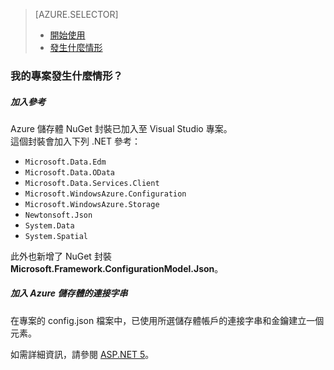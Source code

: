 ﻿<properties 
	pageTitle="開始使用 Azure 儲存體" 
	description="" 
	services="storage" 
	documentationCenter="" 
	authors="kempb" 
	manager="douge" 
	editor=""/>

<tags 
	ms.service="storage" 
	ms.workload="web" 
	ms.tgt_pltfrm="vs-what-happened" 
	ms.devlang="na" 
	ms.topic="article" 
	ms.date="10/10/2014" 
	ms.author="kempb"/>

> [AZURE.SELECTOR]
> - [開始使用](vs-storage-aspnet5-getting-started-blobs.md)
> - [發生什麼情形](vs-storage-aspnet5-what-happened.md)

### <span id="whathappened">我的專案發生什麼情形？</span>

##### 加入參考

Azure 儲存體 NuGet 封裝已加入至 Visual Studio 專案。  
這個封裝會加入下列 .NET 參考：

- `Microsoft.Data.Edm`
- `Microsoft.Data.OData`
- `Microsoft.Data.Services.Client`
- `Microsoft.WindowsAzure.Configuration`
- `Microsoft.WindowsAzure.Storage`
- `Newtonsoft.Json`
- `System.Data`
- `System.Spatial`

此外也新增了 NuGet 封裝 **Microsoft.Framework.ConfigurationModel.Json**。

##### 加入 Azure 儲存體的連接字串 
在專案的 config.json 檔案中，已使用所選儲存體帳戶的連接字串和金鑰建立一個元素。

如需詳細資訊，請參閱 [ASP.NET 5](http://www.asp.net/vnext)。
<!--HONumber=42-->
